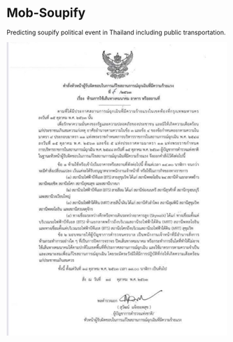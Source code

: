 # Mob-Soupify 
Predicting soupify political event in Thailand including public transportation.

![Official Annoucment](pic/doc.jpg)